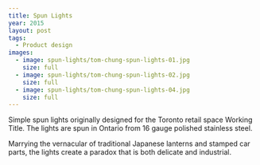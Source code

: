 ```yaml
---
title: Spun Lights
year: 2015
layout: post
tags:
  - Product design
images:
  - image: spun-lights/tom-chung-spun-lights-01.jpg
    size: full
  - image: spun-lights/tom-chung-spun-lights-02.jpg
    size: full
  - image: spun-lights/tom-chung-spun-lights-04.jpg
    size: full
---
```


Simple spun lights originally designed for the Toronto retail space Working Title. The lights are spun in Ontario from 16 gauge polished stainless steel. 

Marrying the vernacular of traditional Japanese lanterns and stamped car parts, the lights create a paradox that is both delicate and industrial.
